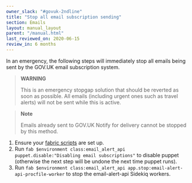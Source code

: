 ```yaml
---
owner_slack: "#govuk-2ndline"
title: "Stop all email subscription sending"
section: Emails
layout: manual_layout
parent: "/manual.html"
last_reviewed_on: 2020-06-15
review_in: 6 months
---
```


In an emergency, the following steps will immediately stop all emails being sent
by the GOV.UK email subscription system.

> **WARNING**
>
> This is an emergency stopgap solution that should be reverted as soon as
> possible. All emails (including urgent ones such as travel alerts) will not be
> sent while this is active.

> **Note**
>
> Emails already sent to GOV.UK Notify for delivery cannot be stopped by this
> method.

1. Ensure your [fabric scripts][fabric-scripts] are set up.
1. Run `fab $environment class:email_alert_api puppet.disable:"Disabling email
   subscriptions"` to disable puppet (otherwise the next step will be undone the
   next time puppet runs).
1. Run `fab $environment class:email_alert_api app.stop:email-alert-api-procfile-worker`
  to stop the email-alert-api Sidekiq workers.

[fabric-scripts]: https://github.com/alphagov/fabric-scripts/
